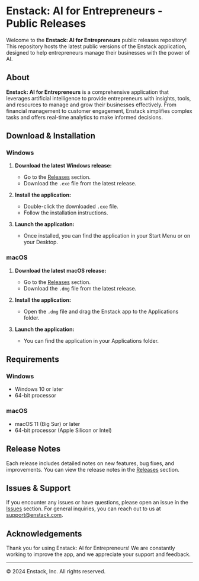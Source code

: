 # Enstack: AI for Entrepreneurs - Public Releases

Welcome to the **Enstack: AI for Entrepreneurs** public releases repository! This repository hosts the latest public versions of the Enstack application, designed to help entrepreneurs manage their businesses with the power of AI.

## About

**Enstack: AI for Entrepreneurs** is a comprehensive application that leverages artificial intelligence to provide entrepreneurs with insights, tools, and resources to manage and grow their businesses effectively. From financial management to customer engagement, Enstack simplifies complex tasks and offers real-time analytics to make informed decisions.

## Download & Installation

### Windows

1. **Download the latest Windows release:**
   - Go to the [Releases](https://github.com/OrienteSME/app2.0-releases/releases) section.
   - Download the `.exe` file from the latest release.

2. **Install the application:**
   - Double-click the downloaded `.exe` file.
   - Follow the installation instructions.

3. **Launch the application:**
   - Once installed, you can find the application in your Start Menu or on your Desktop.

### macOS

1. **Download the latest macOS release:**
   - Go to the [Releases](https://github.com/YourUsername/PublicRepoName/releases) section.
   - Download the `.dmg` file from the latest release.

2. **Install the application:**
   - Open the `.dmg` file and drag the Enstack app to the Applications folder.

3. **Launch the application:**
   - You can find the application in your Applications folder.

## Requirements

### Windows
- Windows 10 or later
- 64-bit processor

### macOS
- macOS 11 (Big Sur) or later
- 64-bit processor (Apple Silicon or Intel)

## Release Notes

Each release includes detailed notes on new features, bug fixes, and improvements. You can view the release notes in the [Releases](https://github.com/OrienteSME/app2.0-releases/releases) section.

## Issues & Support

If you encounter any issues or have questions, please open an issue in the [Issues](https://github.com/OrienteSME/app2.0-releases/issues) section. For general inquiries, you can reach out to us at [support@enstack.com](mailto:support@enstack.com).

## Acknowledgements

Thank you for using Enstack: AI for Entrepreneurs! We are constantly working to improve the app, and we appreciate your support and feedback.

---

© 2024 Enstack, Inc. All rights reserved.

